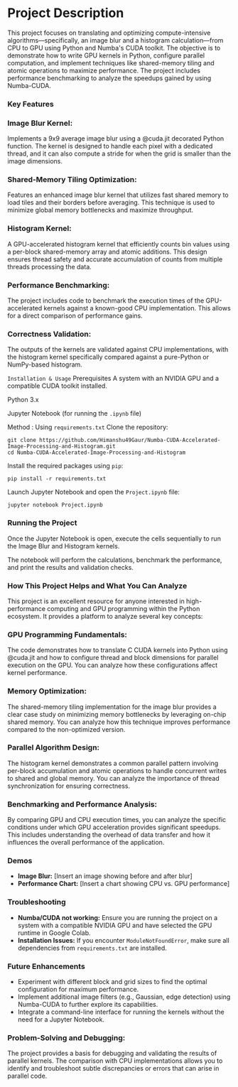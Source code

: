 # Project Description

This project focuses on translating and optimizing compute-intensive algorithms—specifically, an image blur and a histogram calculation—from CPU to GPU using Python and Numba's CUDA toolkit. The objective is to demonstrate how to write GPU kernels in Python, configure parallel computation, and implement techniques like shared-memory tiling and atomic operations to maximize performance. The project includes performance benchmarking to analyze the speedups gained by using Numba-CUDA.

### Key Features

### Image Blur Kernel:
Implements a 9x9 average image blur using a @cuda.jit decorated Python function. The kernel is designed to handle each pixel with a dedicated thread, and it can also compute a stride for when the grid is smaller than the image dimensions.

### Shared-Memory Tiling Optimization:
Features an enhanced image blur kernel that utilizes fast shared memory to load tiles and their borders before averaging. This technique is used to minimize global memory bottlenecks and maximize throughput.

### Histogram Kernel:
A GPU-accelerated histogram kernel that efficiently counts bin values using a per-block shared-memory array and atomic additions. This design ensures thread safety and accurate accumulation of counts from multiple threads processing the data.

### Performance Benchmarking:
The project includes code to benchmark the execution times of the GPU-accelerated kernels against a known-good CPU implementation. This allows for a direct comparison of performance gains.

### Correctness Validation:
The outputs of the kernels are validated against CPU implementations, with the histogram kernel specifically compared against a pure-Python or NumPy-based histogram.

``Installation & Usage``
Prerequisites
A system with an NVIDIA GPU and a compatible CUDA toolkit installed.

Python 3.x

Jupyter Notebook (for running the `.ipynb` file)

Method : Using ``requirements.txt`` 
Clone the repository: 
```
git clone https://github.com/Himanshu49Gaur/Numba-CUDA-Accelerated-Image-Processing-and-Histogram.git
cd Numba-CUDA-Accelerated-Image-Processing-and-Histogram
```

Install the required packages using `pip`:
```
pip install -r requirements.txt
```

Launch Jupyter Notebook and open the `Project.ipynb` file:
```
jupyter notebook Project.ipynb
```

### Running the Project
Once the Jupyter Notebook is open, execute the cells sequentially to run the Image Blur and Histogram kernels.

The notebook will perform the calculations, benchmark the performance, and print the results and validation checks.

### How This Project Helps and What You Can Analyze
This project is an excellent resource for anyone interested in high-performance computing and GPU programming within the Python ecosystem. It provides a platform to analyze several key concepts:

### GPU Programming Fundamentals:
The code demonstrates how to translate C CUDA kernels into Python using @cuda.jit and how to configure thread and block dimensions for parallel execution on the GPU. You can analyze how these configurations affect kernel performance.

### Memory Optimization:
The shared-memory tiling implementation for the image blur provides a clear case study on minimizing memory bottlenecks by leveraging on-chip shared memory. You can analyze how this technique improves performance compared to the non-optimized version.

### Parallel Algorithm Design:
The histogram kernel demonstrates a common parallel pattern involving per-block accumulation and atomic operations to handle concurrent writes to shared and global memory. You can analyze the importance of thread synchronization for ensuring correctness.

### Benchmarking and Performance Analysis:
By comparing GPU and CPU execution times, you can analyze the specific conditions under which GPU acceleration provides significant speedups. This includes understanding the overhead of data transfer and how it influences the overall performance of the application.

### Demos
* **Image Blur:** [Insert an image showing before and after blur]
* **Performance Chart:** [Insert a chart showing CPU vs. GPU performance]

### Troubleshooting
* **Numba/CUDA not working:** Ensure you are running the project on a system with a compatible NVIDIA GPU and have selected the GPU runtime in Google Colab.
* **Installation Issues:** If you encounter `ModuleNotFoundError`, make sure all dependencies from `requirements.txt` are installed.

### Future Enhancements
* Experiment with different block and grid sizes to find the optimal configuration for maximum performance.
* Implement additional image filters (e.g., Gaussian, edge detection) using Numba-CUDA to further explore its capabilities.
* Integrate a command-line interface for running the kernels without the need for a Jupyter Notebook.

### Problem-Solving and Debugging:
The project provides a basis for debugging and validating the results of parallel kernels. The comparison with CPU implementations allows you to identify and troubleshoot subtle discrepancies or errors that can arise in parallel code.
